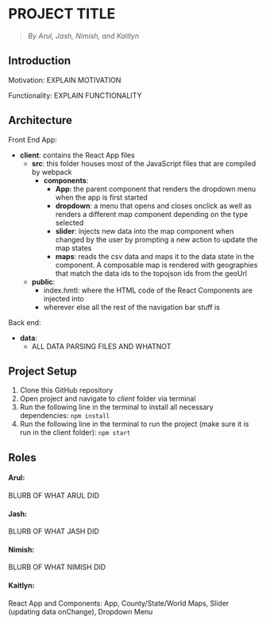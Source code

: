# PROJECT TITLE
> *By Arul, Jash, Nimish, and Kaitlyn*

## Introduction 
Motivation: 
EXPLAIN MOTIVATION

Functionality:
EXPLAIN FUNCTIONALITY

## Architecture
Front End App: 
* **client**: contains the React App files
  * **src**: this folder houses most of the JavaScript files that are compiled by webpack
    * **components**: 
      * **App**: the parent component that renders the dropdown menu when the app is first started
      * **dropdown**: a menu that opens and closes onclick as well as renders a different map component depending on the type selected
      * **slider**: injects new data into the map component when changed by the user by prompting a new action to update the map states
      * **maps**: reads the csv data and maps it to the data state in the component. A composable map is rendered with geographies that match the data ids to the topojson ids from the geoUrl
  * **public**: 
    * index.hmtl: where the HTML code of the React Components are injected into
    * wherever else all the rest of the navigation bar stuff is 


Back end: 
* **data**: 
  * ALL DATA PARSING FILES AND WHATNOT

## Project Setup
1. Clone this GitHub repository
2. Open project and navigate to *client* folder via terminal
3. Run the following line in the terminal to install all necessary dependencies: 
```npm install```
4. Run the following line in the terminal to run the project (make sure it is run in the client folder): 
```npm start```

## Roles
#### Arul: 
BLURB OF WHAT ARUL DID
#### Jash: 
BLURB OF WHAT JASH DID
#### Nimish: 
BLURB OF WHAT NIMISH DID
#### Kaitlyn: 
React App and Components: App, County/State/World Maps, Slider (updating data onChange), Dropdown Menu
